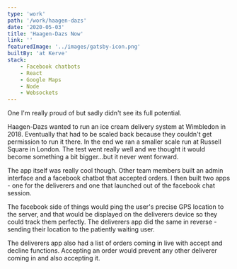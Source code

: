 ```yaml
---
type: 'work'
path: '/work/haagen-dazs'
date: '2020-05-03'
title: 'Haagen-Dazs Now'
link: ''
featuredImage: '../images/gatsby-icon.png'
builtBy: 'at Kerve'
stack:
    - Facebook chatbots
    - React
    - Google Maps
    - Node
    - Websockets
---
```


One I'm really proud of but sadly didn't see its full potential.

Haagen-Dazs wanted to run an ice cream delivery system at Wimbledon in 2018. Eventually that had to be scaled back because they couldn't get permission to run it there. In the end we ran a smaller scale run at Russell Square in London. The test went really well and we thought it would become something a bit bigger...but it never went forward.

The app itself was really cool though. Other team members built an admin interface and a facebook chatbot that accepted orders. I then built two apps - one for the deliverers and one that launched out of the facebook chat session.

The facebook side of things would ping the user's precise GPS location to the server, and that would be displayed on the deliverers device so they could track them perfectly. The deliverers app did the same in reverse - sending their location to the patiently waiting user.

The deliverers app also had a list of orders coming in live with accept and decline functions. Accepting an order would prevent any other deliverer coming in and also accepting it.
